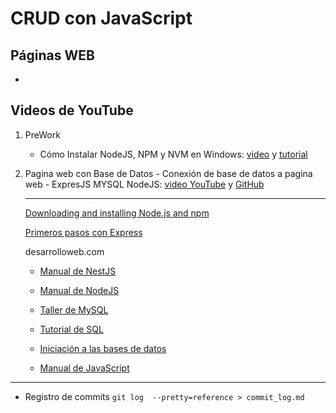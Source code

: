 # CRUD con JavaScript

## Páginas WEB

-

## Videos de YouTube

1. PreWork

   - Cómo Instalar NodeJS, NPM y NVM en Windows: [video](https://youtu.be/Z-Ofqd2yBCc?si=rlu2p10FVMyxSW9X) y [tutorial](/nvm.md)

2. Pagina web con Base de Datos - Conexión de base de datos a pagina web - ExpresJS MYSQL NodeJS: [video YouTube](https://youtu.be/hzFleWmeMZE?si=wpiSVG7_dgIUKEji) y [GitHub](https://github.com/devrrior/conectar-bd)

    ---
    [Downloading and installing Node.js and npm](https://docs.npmjs.com/downloading-and-installing-node-js-and-npm)

    [Primeros pasos con Express](https://desarrolloweb.com/articulos/primeros-pasos-express.html)

    desarrolloweb.com

    - [Manual de NestJS](https://desarrolloweb.com/manuales/manual-nestjs)

    - [Manual de NodeJS](https://desarrolloweb.com/manuales/manual-nodejs.html)

    - [Taller de MySQL](https://desarrolloweb.com/manuales/taller-mysql.html)

    - [Tutorial de SQL](https://desarrolloweb.com/manuales/tutorial-sql.html)

    - [Iniciación a las bases de datos](https://desarrolloweb.com/manuales/iniciacion-bases-de-datos)

    - [Manual de JavaScript](https://desarrolloweb.com/manuales/manual-javascript.html)

---
- Registro de commits `git log  --pretty=reference > commit_log.md`